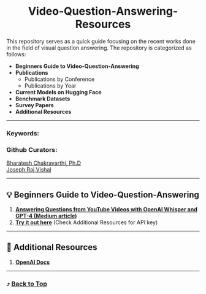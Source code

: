 <h1 align="center"> Video-Question-Answering-Resources </h1>

This repository serves as a quick guide focusing on the recent works done in the field of visual question answering. The repository is categorized as follows:

- **Beginners Guide to Video-Question-Answering**
- **Publications**
  - Publications by Conference
  - Publications by Year
- **Current Models on Hugging Face**
- **Benchmark Datasets**
- **Survey Papers**
- **Additional Resources**
---

### Keywords:

### Github Curators:
[ Bharatesh Chakravarthi, Ph.D](https://chakravarthi589.github.io/)
</br>
[Joseph Raj Vishal](https://github.com/joe-rabbit)

---

## :bulb: Beginners Guide to Video-Question-Answering

1. **[Answering Questions from YouTube Videos with OpenAI Whisper and GPT-4 (Medium article)](https://medium.com/@mksupriya2/answering-questions-from-youtube-videos-with-openai-whisper-and-gpt-4-9a0ae11389ba)**
2. **[Try it out here](https://colab.research.google.com/drive/1qTUr1rYB3L3ZlFyLocWbRKg_HVfLvyvT?usp=sharing)** (Check Additional Resources for API key)

---

## :telescope: Additional Resources

1. **[OpenAI Docs](https://platform.openai.com/docs/api-reference/introduction)**


---

### :arrow_heading_up: [Back to Top](#video-question-answering-resources)

